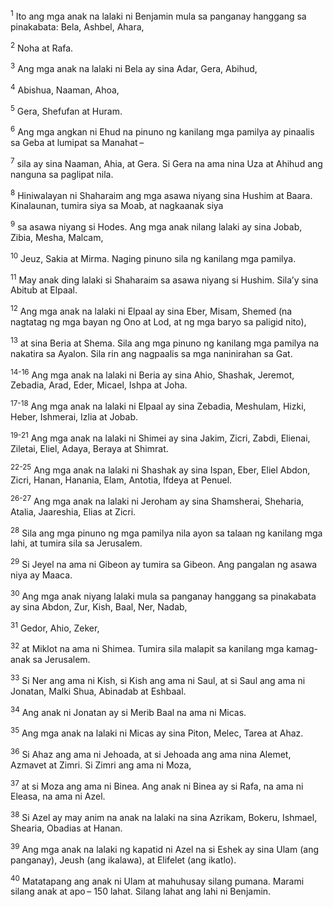 <sup>1</sup>
Ito ang mga anak na lalaki ni Benjamin mula sa panganay hanggang sa pinakabata: Bela, Ashbel, Ahara, 

<sup>2</sup>
Noha at Rafa. 

<sup>3</sup>
Ang mga anak na lalaki ni Bela ay sina Adar, Gera, Abihud, 

<sup>4</sup>
Abishua, Naaman, Ahoa, 

<sup>5</sup>
Gera, Shefufan at Huram. 

<sup>6</sup>
Ang mga angkan ni Ehud na pinuno ng kanilang mga pamilya ay pinaalis sa Geba at lumipat sa Manahat – 

<sup>7</sup>
sila ay sina Naaman, Ahia, at Gera. Si Gera na ama nina Uza at Ahihud ang nanguna sa paglipat nila. 

<sup>8</sup>
Hiniwalayan ni Shaharaim ang mga asawa niyang sina Hushim at Baara. Kinalaunan, tumira siya sa Moab, at nagkaanak siya 

<sup>9</sup>
sa asawa niyang si Hodes. Ang mga anak nilang lalaki ay sina Jobab, Zibia, Mesha, Malcam, 

<sup>10</sup>
Jeuz, Sakia at Mirma. Naging pinuno sila ng kanilang mga pamilya. 

<sup>11</sup>
May anak ding lalaki si Shaharaim sa asawa niyang si Hushim. Silaʼy sina Abitub at Elpaal. 

<sup>12</sup>
Ang mga anak na lalaki ni Elpaal ay sina Eber, Misam, Shemed (na nagtatag ng mga bayan ng Ono at Lod, at ng mga baryo sa paligid nito), 

<sup>13</sup>
at sina Beria at Shema. Sila ang mga pinuno ng kanilang mga pamilya na nakatira sa Ayalon. Sila rin ang nagpaalis sa mga naninirahan sa Gat.

<sup>14-16</sup>
Ang mga anak na lalaki ni Beria ay sina Ahio, Shashak, Jeremot, Zebadia, Arad, Eder, Micael, Ishpa at Joha.

<sup>17-18</sup>
Ang mga anak na lalaki ni Elpaal ay sina Zebadia, Meshulam, Hizki, Heber, Ishmerai, Izlia at Jobab.

<sup>19-21</sup>
Ang mga anak na lalaki ni Shimei ay sina Jakim, Zicri, Zabdi, Elienai, Ziletai, Eliel, Adaya, Beraya at Shimrat.

<sup>22-25</sup>
Ang mga anak na lalaki ni Shashak ay sina Ispan, Eber, Eliel Abdon, Zicri, Hanan, Hanania, Elam, Antotia, Ifdeya at Penuel.

<sup>26-27</sup>
Ang mga anak na lalaki ni Jeroham ay sina Shamsherai, Sheharia, Atalia, Jaareshia, Elias at Zicri. 

<sup>28</sup>
Sila ang mga pinuno ng mga pamilya nila ayon sa talaan ng kanilang mga lahi, at tumira sila sa Jerusalem. 

<sup>29</sup>
Si Jeyel na ama ni Gibeon ay tumira sa Gibeon. Ang pangalan ng asawa niya ay Maaca. 

<sup>30</sup>
Ang mga anak niyang lalaki mula sa panganay hanggang sa pinakabata ay sina Abdon, Zur, Kish, Baal, Ner, Nadab, 

<sup>31</sup>
Gedor, Ahio, Zeker, 

<sup>32</sup>
at Miklot na ama ni Shimea. Tumira sila malapit sa kanilang mga kamag-anak sa Jerusalem. 

<sup>33</sup>
Si Ner ang ama ni Kish, si Kish ang ama ni Saul, at si Saul ang ama ni Jonatan, Malki Shua, Abinadab at Eshbaal. 

<sup>34</sup>
Ang anak ni Jonatan ay si Merib Baal na ama ni Micas. 

<sup>35</sup>
Ang mga anak na lalaki ni Micas ay sina Piton, Melec, Tarea at Ahaz. 

<sup>36</sup>
Si Ahaz ang ama ni Jehoada, at si Jehoada ang ama nina Alemet, Azmavet at Zimri. Si Zimri ang ama ni Moza, 

<sup>37</sup>
at si Moza ang ama ni Binea. Ang anak ni Binea ay si Rafa, na ama ni Eleasa, na ama ni Azel. 

<sup>38</sup>
Si Azel ay may anim na anak na lalaki na sina Azrikam, Bokeru, Ishmael, Shearia, Obadias at Hanan. 

<sup>39</sup>
Ang mga anak na lalaki ng kapatid ni Azel na si Eshek ay sina Ulam (ang panganay), Jeush (ang ikalawa), at Elifelet (ang ikatlo). 

<sup>40</sup>
Matatapang ang anak ni Ulam at mahuhusay silang pumana. Marami silang anak at apo – 150 lahat. Silang lahat ang lahi ni Benjamin.